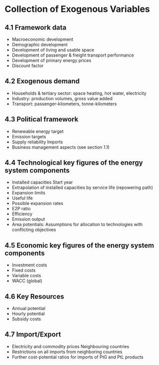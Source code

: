 # Collection of Exogenous Variables

## 4.1 Framework data

- Macroeconomic development
- Demographic development
- Development of living and usable space
- Development of passenger & freight transport performance
- Development of primary energy prices
- Discount factor

## 4.2 Exogenous demand

- Households & tertiary sector: space heating, hot water, electricity
- Industry: production volumes, gross value added
- Transport: passenger-kilometers, tonne-kilometers

## 4.3 Political framework

- Renewable energy target
- Emission targets
- Supply reliability Imports
- Business management aspects (see section 1.1)

## 4.4 Technological key figures of the energy system components

- Installed capacities Start year
- Extrapolation of installed capacities by service life (repowering path)
- Expansion limits
- Useful life
- Possible expansion rates
- E2P ratio
- Efficiency
- Emission output
- Area potentials: Assumptions for allocation to technologies with conflicting objectives

## 4.5 Economic key figures of the energy system components

- Investment costs
- Fixed costs
- Variable costs
- WACC (global)

## 4.6 Key Resources

- Annual potential
- Hourly potential
- Subsidy costs

## 4.7 Import/Export

- Electricity and commodity prices Neighbouring countries
- Restrictions on all imports from neighboring countries
- Further cost-potential ratios for imports of PtG and PtL products
